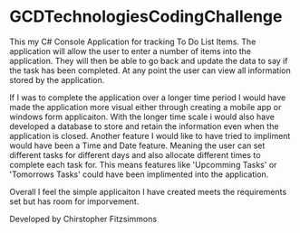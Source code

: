 # GCDTechnologiesCodingChallenge

This my C# Console Application for tracking To Do List Items.
The application will allow the user to enter a number of items into the application. They will then be able to go back and update the data to say if the task has been completed. At any point the user can view all information stored by the application.

If I was to complete the application over a longer time period I would have made the application more visual either through creating a mobile app or windows form applicaiton. With the longer time scale i would also have developed a database to store and retain the information even when the application is closed. Another feature I would like to have tried to impliment would have been a Time and Date feature. Meaning the user can set different tasks for different days and also allocate different times to complete each task for. This means features like 'Upcomming Tasks' or 'Tomorrows Tasks' could have been implimented into the application.

Overall I feel the simple applicaiton I have created meets the requirements set but has room for imporvement.

Developed by
Chirstopher Fitzsimmons
